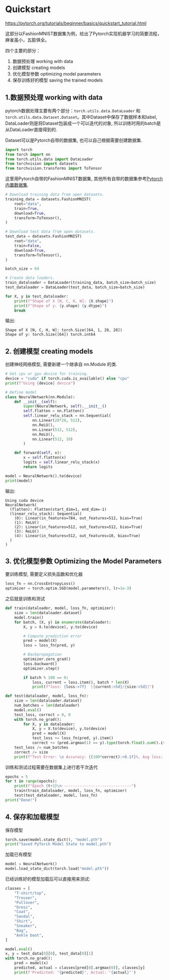 # Quickstart
https://pytorch.org/tutorials/beginner/basics/quickstart_tutorial.html

这部分以FashionMNIST数据集为例，给出了Pytorch实现机器学习的简要流程，麻雀虽小，五脏俱全。

四个主要的部分：

1. 数据预处理 working with data
2. 创建模型 creating models
3. 优化模型参数 optimizing model parameters
4. 保存训练好的模型 saving the trained models

## 1.数据预处理 working with data
pytorch数据处理主要有两个部分：`torch.utils.data.DataLoader` 和 `torch.utils.data.Dataset.Dataset`。其中Dataset中保存了数据样本和label, DataLoader则是将Dataset包装成一个可以迭代的对象, 所以训练时用的batch是从DataLoader直接得到的.

Dataset可以是Pytorch自带的数据集, 也可以自己根据需要创建数据集.  

```python
import torch
from torch import nn
from torch.utils.data import DataLoader
from torchvision import datasets
from torchvision.transforms import ToTensor
```

这里用Pytorch自带的FashionMNIST数据集, 其他所有自带的数据集参考[Pytorch内置数据集](https://pytorch.org/vision/stable/datasets.html).

```python
# Download training data from open datasets.
training_data = datasets.FashionMNIST(
    root="data",
    train=True,
    download=True,
    transform=ToTensor(),
)

# Download test data from open datasets.
test_data = datasets.FashionMNIST(
    root="data",
    train=False,
    download=True,
    transform=ToTensor(),
)

batch_size = 64

# Create data loaders.
train_dataloader = DataLoader(training_data, batch_size=batch_size)
test_dataloader = DataLoader(test_data, batch_size=batch_size)

for X, y in test_dataloader:
    print(f"Shape of X [N, C, H, W]: {X.shape}")
    print(f"Shape of y: {y.shape} {y.dtype}")
    break
```
输出:

```
Shape of X [N, C, H, W]: torch.Size([64, 1, 28, 28])
Shape of y: torch.Size([64]) torch.int64
```

## 2. 创建模型 creating models
创建神经网络模型, 需要新建一个继承自 nn.Module 的类.
```python
# Get cpu or gpu device for training.
device = "cuda" if torch.cuda.is_available() else "cpu"
print(f"Using {device} device")

# Define model
class NeuralNetwork(nn.Module):
    def __init__(self):
        super(NeuralNetwork, self).__init__()
        self.flatten = nn.Flatten()
        self.linear_relu_stack = nn.Sequential(
            nn.Linear(28*28, 512),
            nn.ReLU(),
            nn.Linear(512, 512),
            nn.ReLU(),
            nn.Linear(512, 10)
        )

    def forward(self, x):
        x = self.flatten(x)
        logits = self.linear_relu_stack(x)
        return logits

model = NeuralNetwork().to(device)
print(model)
```

输出:

```
Using cuda device
NeuralNetwork(
  (flatten): Flatten(start_dim=1, end_dim=-1)
  (linear_relu_stack): Sequential(
    (0): Linear(in_features=784, out_features=512, bias=True)
    (1): ReLU()
    (2): Linear(in_features=512, out_features=512, bias=True)
    (3): ReLU()
    (4): Linear(in_features=512, out_features=10, bias=True)
  )
)
```

## 3. 优化模型参数 Optimizing the Model Parameters
要训练模型, 需要定义损失函数和优化器

```python
loss_fn = nn.CrossEntropyLoss()
optimizer = torch.optim.SGD(model.parameters(), lr=1e-3)
```

之后就是训练和测试
```python
def train(dataloader, model, loss_fn, optimizer):
    size = len(dataloader.dataset)
    model.train()
    for batch, (X, y) in enumerate(dataloader):
        X, y = X.to(device), y.to(device)

        # Compute prediction error
        pred = model(X)
        loss = loss_fn(pred, y)

        # Backpropagation
        optimizer.zero_grad()
        loss.backward()
        optimizer.step()

        if batch % 100 == 0:
            loss, current = loss.item(), batch * len(X)
            print(f"loss: {loss:>7f}  [{current:>5d}/{size:>5d}]")
```

```python
def test(dataloader, model, loss_fn):
    size = len(dataloader.dataset)
    num_batches = len(dataloader)
    model.eval()
    test_loss, correct = 0, 0
    with torch.no_grad():
        for X, y in dataloader:
            X, y = X.to(device), y.to(device)
            pred = model(X)
            test_loss += loss_fn(pred, y).item()
            correct += (pred.argmax(1) == y).type(torch.float).sum().item()
    test_loss /= num_batches
    correct /= size
    print(f"Test Error: \n Accuracy: {(100*correct):>0.1f}%, Avg loss: {test_loss:>8f} \n")
```

训练和测试过程需要在数据集上进行若干次迭代
```python
epochs = 5
for t in range(epochs):
    print(f"Epoch {t+1}\n-------------------------------")
    train(train_dataloader, model, loss_fn, optimizer)
    test(test_dataloader, model, loss_fn)
print("Done!")
```

## 4. 保存和加载模型
保存模型
```python
torch.save(model.state_dict(), "model.pth")
print("Saved PyTorch Model State to model.pth")
```

加载已有模型
```python
model = NeuralNetwork()
model.load_state_dict(torch.load("model.pth"))
```

已经训练好的模型加载后可以直接用来测试:
```python
classes = [
    "T-shirt/top",
    "Trouser",
    "Pullover",
    "Dress",
    "Coat",
    "Sandal",
    "Shirt",
    "Sneaker",
    "Bag",
    "Ankle boot",
]

model.eval()
x, y = test_data[0][0], test_data[0][1]
with torch.no_grad():
    pred = model(x)
    predicted, actual = classes[pred[0].argmax(0)], classes[y]
    print(f'Predicted: "{predicted}", Actual: "{actual}"')
```

